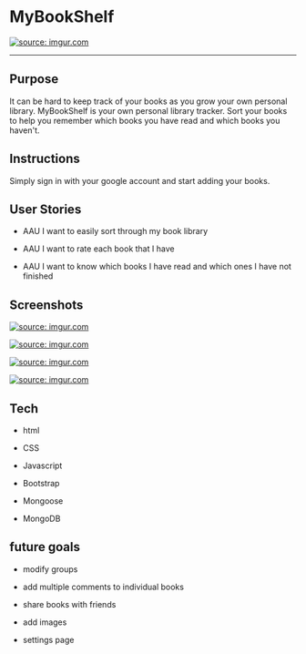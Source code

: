 # MyBookShelf

<a href="https://imgur.com/mwMDZb7"><img src="https://i.imgur.com/mwMDZb7.png" title="source: imgur.com" /></a>

---

## Purpose

It can be hard to keep track of your books as you grow your own personal library. MyBookShelf is your own personal library tracker. Sort your books to help you remember which books you have read and which books you haven't.


## Instructions

Simply sign in with your google account and start adding your books. 

## User Stories
* AAU I want to easily sort through my book library

* AAU I want to rate each book that I have

* AAU I want to know which books I have read and which ones I have not finished

## Screenshots
<a href="https://imgur.com/o35u8T2"><img src="https://i.imgur.com/o35u8T2.png" title="source: imgur.com" /></a>

<a href="https://imgur.com/5QcFcHf"><img src="https://i.imgur.com/5QcFcHf.png" title="source: imgur.com" /></a>

<a href="https://imgur.com/shfG3Wb"><img src="https://i.imgur.com/shfG3Wb.png" title="source: imgur.com" /></a>

<a href="https://imgur.com/FFdAPzX"><img src="https://i.imgur.com/FFdAPzX.png" title="source: imgur.com" /></a>

## Tech

* html

* CSS

* Javascript

* Bootstrap

* Mongoose

* MongoDB

## future goals

* modify groups

* add multiple comments to individual books

* share books with friends

* add images

* settings page